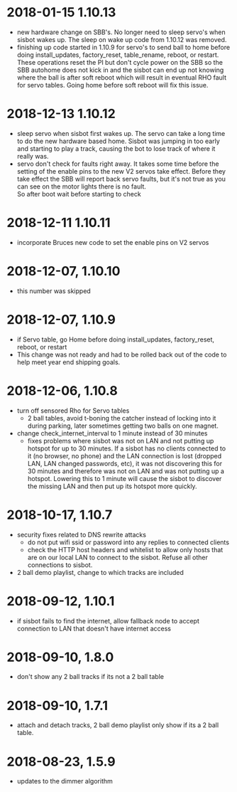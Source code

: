 

# 2018-01-15 1.10.13
  - new hardware change on SBB's.  No longer need to sleep servo's when sisbot wakes up.  The sleep on wake up code from 1.10.12 was removed.
  - finishing up code started in 1.10.9 for servo's to send ball to home before doing install_updates, factory_reset, table_rename, reboot, or restart.  These operations reset the PI but don't cycle power on the SBB so the SBB autohome does not kick in and the sisbot can end up not knowing where the ball is after soft reboot which will result in eventual RHO fault for servo tables.  Going home before soft reboot will fix this issue.

# 2018-12-13 1.10.12
  - sleep servo when sisbot first wakes up.  The servo can take a long time to do the new hardware based home.  Sisbot was jumping in too early and starting to play a track, causing the bot to lose track of where it really was.
  - servo don't check for faults right away.  It takes some time before the setting of the enable pins to the new V2 servos take effect.  Before they take effect the SBB will report back servo faults, but it's not true as you can see on the motor lights there is no fault.  
  So after boot wait before starting to check

# 2018-12-11 1.10.11
  - incorporate Bruces new code to set the enable pins on V2 servos

# 2018-12-07, 1.10.10
  - this number was skipped

# 2018-12-07, 1.10.9
  - if Servo table, go Home before doing install_updates, factory_reset, reboot, or restart
  - This change was not ready and had to be rolled back out of the code to help meet year end shipping goals.

# 2018-12-06, 1.10.8
  - turn off sensored Rho for Servo tables
    - 2 ball tables, avoid t-boning the catcher instead of locking into it during parking, later sometimes getting two balls on one magnet.
  - change check_internet_interval to 1 minute instead of 30 minutes
    - fixes problems where sisbot was not on LAN and not putting up hotspot for up to 30 minutes.   If a sisbot has no clients connected to it (no browser, no phone) and the LAN connection is lost (dropped LAN, LAN changed passwords, etc), it was not discovering this for 30 minutes and therefore was not on LAN and was not putting up a hotspot.   Lowering this to 1 minute will cause the sisbot to discover the missing LAN and then put up its hotspot more quickly.

# 2018-10-17, 1.10.7
  - security fixes related to DNS rewrite attacks
    - do not put wifi ssid or password into any replies to connected clients
    - check the HTTP host headers and whitelist to allow only hosts that are on our local LAN to connect to the sisbot.  Refuse all other connections to sisbot.
  - 2 ball demo playlist, change to which tracks are included

# 2018-09-12, 1.10.1
  - if sisbot fails to find the internet, allow fallback node to accept connection to LAN that doesn't have internet access

# 2018-09-10, 1.8.0
  - don't show any 2 ball tracks if its not a 2 ball table

# 2018-09-10, 1.7.1
  - attach and detach tracks, 2 ball demo playlist only show if its a 2 ball table.


# 2018-08-23, 1.5.9
  - updates to the dimmer algorithm
